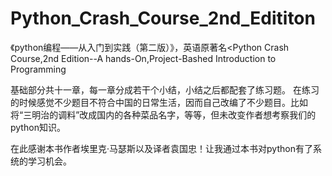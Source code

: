# Python_Crash_Course_2nd_Edititon

《python编程——从入门到实践（第二版）》，英语原著名<Python Crash Course,2nd Edition--A hands-On,Project-Bashed Introduction to Programming

基础部分共十一章，每一章分成若干个小结，小结之后都配套了练习题。
在练习的时候感觉不少题目不符合中国的日常生活，因而自己改编了不少题目。比如将“三明治的调料”改成国内的各种菜品名字，等等，但未改变作者想考察我们的python知识。

在此感谢本书作者埃里克·马瑟斯以及译者袁国忠！让我通过本书对python有了系统的学习机会。
